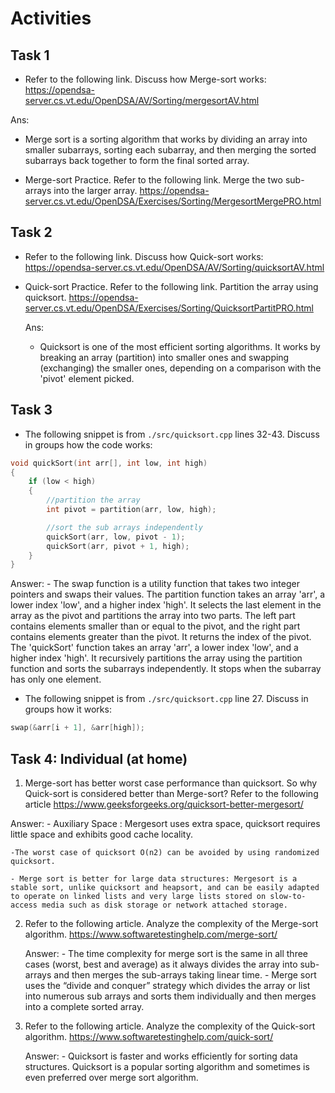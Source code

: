 # Activities

## Task 1

- Refer to the following link. Discuss how Merge-sort works:
  https://opendsa-server.cs.vt.edu/OpenDSA/AV/Sorting/mergesortAV.html

Ans:
  - Merge sort is a sorting algorithm that works by dividing an array into smaller subarrays, sorting each subarray, and then merging the sorted subarrays back together to form the final sorted array.

- Merge-sort Practice. Refer to the following link. Merge the two sub-arrays into the larger array.
  https://opendsa-server.cs.vt.edu/OpenDSA/Exercises/Sorting/MergesortMergePRO.html

## Task 2

- Refer to the following link. Discuss how Quick-sort works:  
  https://opendsa-server.cs.vt.edu/OpenDSA/AV/Sorting/quicksortAV.html
- Quick-sort Practice. Refer to the following link. Partition the array using quicksort.
  https://opendsa-server.cs.vt.edu/OpenDSA/Exercises/Sorting/QuicksortPartitPRO.html

  Ans: 
    - Quicksort is one of the most efficient sorting algorithms. It works by breaking an array (partition) into smaller ones and swapping (exchanging) the smaller ones, depending on a comparison with the 'pivot' element picked.

## Task 3

- The following snippet is from `./src/quicksort.cpp` lines 32-43. Discuss in groups how the code works:

```cpp
void quickSort(int arr[], int low, int high)
{
    if (low < high)
    {
        //partition the array
        int pivot = partition(arr, low, high);

        //sort the sub arrays independently
        quickSort(arr, low, pivot - 1);
        quickSort(arr, pivot + 1, high);
    }
}
```
Answer:
    - The swap function is a utility function that takes two integer pointers and swaps their values.
The partition function takes an array 'arr', a lower index 'low', and a higher index 'high'. It selects the last element in the array as the pivot and partitions the array into two parts. The left part contains elements smaller than or equal to the pivot, and the right part contains elements greater than the pivot. It returns the index of the pivot.
The 'quickSort' function takes an array 'arr', a lower index 'low', and a higher index 'high'. It recursively partitions the array using the partition function and sorts the subarrays independently. It stops when the subarray has only one element.

- The following snippet is from `./src/quicksort.cpp` line 27. Discuss in groups how ìt works:

```cpp
swap(&arr[i + 1], &arr[high]);
```

## Task 4: Individual (at home)

1. Merge-sort has better worst case performance than quicksort. So why Quick-sort is considered better than Merge-sort? Refer to the following article
   https://www.geeksforgeeks.org/quicksort-better-mergesort/

Answer:
    - Auxiliary Space : Mergesort uses extra space, quicksort requires little space and exhibits good cache locality. 

    -The worst case of quicksort O(n2) can be avoided by using randomized quicksort.

    - Merge sort is better for large data structures: Mergesort is a stable sort, unlike quicksort and heapsort, and can be easily adapted to operate on linked lists and very large lists stored on slow-to-access media such as disk storage or network attached storage.


2. Refer to the following article. Analyze the complexity of the Merge-sort algorithm.
   https://www.softwaretestinghelp.com/merge-sort/

   Answer:
        - The time complexity for merge sort is the same in all three cases (worst, best and average) as it always divides the array into sub-arrays and then merges the sub-arrays taking linear time.
        - Merge sort uses the “divide and conquer” strategy which divides the array or list into numerous sub arrays and sorts them individually and then merges into a complete sorted array.

3. Refer to the following article. Analyze the complexity of the Quick-sort algorithm.
   https://www.softwaretestinghelp.com/quick-sort/

   Answer: 
        - Quicksort is faster and works efficiently for sorting data structures. Quicksort is a popular sorting algorithm and sometimes is even preferred over merge sort algorithm.
